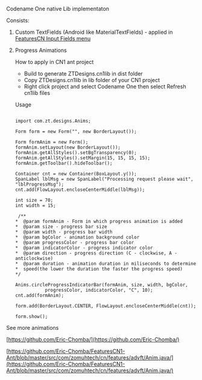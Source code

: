 Codename One native Lib implementaton

Consists:

1. Custom TextFields (Android like MaterialTextFields) - applied in [FeaturesCN Input Fields menu](https://github.com/Eric-Chomba/FeaturesCN1-Ant/blob/c08e38e265a8091d2bbbe4d2db86392ff031d308/src/com/zomuhtech/cn/features/advft/UserInput.java#L188-L238) 

2. Progress Animations 

    How to apply in CN1 ant project 
    
     - Build to generate ZTDesigns.cn1lib in dist folder
     - Copy ZTDesigns.cn1lib in lib folder of your CN1 project
     - Right click project and select Codename One then select Refresh cn1lib files
     
     Usage
     
   
     ```
     
     import com.zt.designs.Anims;
     
     Form form = new Form("", new BorderLayout());
     
     Form formAnim = new Form();
     formAnim.setLayout(new BorderLayout());
     formAnim.getAllStyles().setBgTransparency(0);
     formAnim.getAllStyles().setMargin(15, 15, 15, 15);
     formAnim.getToolbar().hideToolbar();
     
     Container cnt = new Container(BoxLayout.y());
     SpanLabel lblMsg = new SpanLabel("Processing request please wait", "lblProgressMsg");
     cnt.add(FlowLayout.encloseCenterMiddle(lblMsg));
        
     int size = 70;
     int width = 15;
      
      /**
	 *  @param formAnim - Form in which progress animation is added
	 *  @param size - progress bar size
	 *  @param width - progress bar width
	 *  @param bgColor - animation background color
	 *  @param progressColor - progress bar color
	 *  @param indicatorColor - progress indicator color
	 *  @param direction - progress direction (C - clockwise, A - anticlockwise)
	 *  @param duration - animation duration in miliseconds to determine
	 *  speed(the lower the duration the faster the progress speed)
     */
   
     Anims.circleProgressIndicatorBar(formAnim, size, width, bgColor,
                progressColor, indicatorColor, "C", 10);
     cnt.add(formAnim);

     form.add(BorderLayout.CENTER, FlowLayout.encloseCenterMiddle(cnt));
     
     form.show();
     
     ```
     
See more animations

[https://github.com/Eric-Chomba/](https://github.com/Eric-Chomba/)

[https://github.com/Eric-Chomba/FeaturesCN1-Ant/blob/master/src/com/zomuhtech/cn/features/advft/Anim.java/](https://github.com/Eric-Chomba/FeaturesCN1-Ant/blob/master/src/com/zomuhtech/cn/features/advft/Anim.java/)



